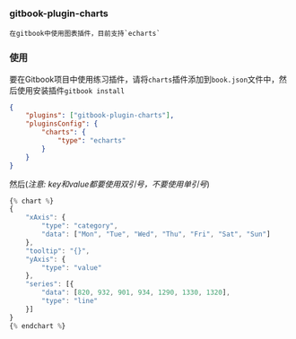 ### gitbook-plugin-charts

    在gitbook中使用图表插件，目前支持`echarts`

### 使用

要在Gitbook项目中使用练习插件，请将`charts`插件添加到`book.json`文件中，然后使用安装插件`gitbook install`

```json
{
    "plugins": ["gitbook-plugin-charts"],
    "pluginsConfig": {
        "charts": {
            "type": "echarts"
        }
    }
}
```
然后(*注意: key和value都要使用双引号，不要使用单引号*)

```js
{% chart %}
{
    "xAxis": {
        "type": "category",
        "data": ["Mon", "Tue", "Wed", "Thu", "Fri", "Sat", "Sun"]
    },
    "tooltip": "{}",
    "yAxis": {
        "type": "value"
    },
    "series": [{
        "data": [820, 932, 901, 934, 1290, 1330, 1320],
        "type": "line"
    }]
}
{% endchart %}
```

